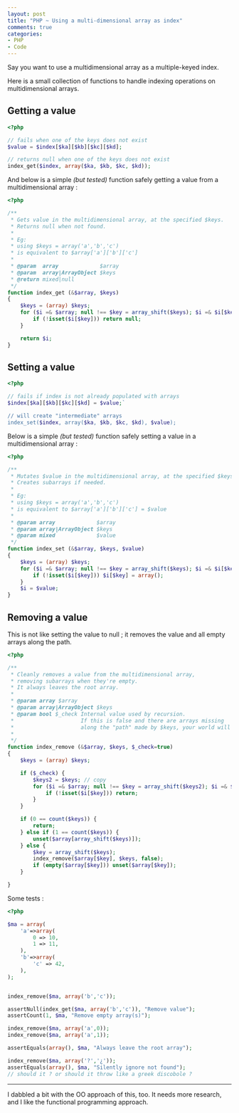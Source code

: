 ```yaml
---
layout: post
title: "PHP ~ Using a multi-dimensional array as index"
comments: true
categories:
- PHP
- Code
---
```


Say you want to use a multidimensional array as a multiple-keyed index.

Here is a small collection of functions to handle indexing operations on multidimensional arrays.


Getting a value
---------------

``` php Usage example of index_get()
<?php

// fails when one of the keys does not exist
$value = $index[$ka][$kb][$kc][$kd];

// returns null when one of the keys does not exist
index_get($index, array($ka, $kb, $kc, $kd));

```

And below is a simple _(but tested)_ function safely getting a value from a multidimensional array :


``` php Get value at specified keys in multidimensional array
<?php

/**
 * Gets value in the multidimensional array, at the specified $keys.
 * Returns null when not found.
 *
 * Eg:
 * using $keys = array('a','b','c')
 * is equivalent to $array['a']['b']['c']
 *
 * @param  array             $array
 * @param  array|ArrayObject $keys
 * @return mixed|null
 */
function index_get (&$array, $keys)
{
    $keys = (array) $keys;
    for ($i =& $array; null !== $key = array_shift($keys); $i =& $i[$key]) {
        if (!isset($i[$key])) return null;
    }

    return $i;
}
```


Setting a value
---------------

``` php
<?php

// fails if index is not already populated with arrays
$index[$ka][$kb][$kc][$kd] = $value;`

// will create "intermediate" arrays
index_set($index, array($ka, $kb, $kc, $kd), $value);

```

Below is a simple _(but tested)_ function safely setting a value in a multidimensional array :

``` php Set value at specified keys in multidimensional array
<?php

/**
 * Mutates $value in the multidimensional array, at the specified $keys.
 * Creates subarrays if needed.
 *
 * Eg:
 * using $keys = array('a','b','c')
 * is equivalent to $array['a']['b']['c'] = $value
 *
 * @param array             $array
 * @param array|ArrayObject $keys
 * @param mixed             $value
 */
function index_set (&$array, $keys, $value)
{
    $keys = (array) $keys;
    for ($i =& $array; null !== $key = array_shift($keys); $i =& $i[$key]) {
        if (!isset($i[$key])) $i[$key] = array();
    }
    $i = $value;
}
```

Removing a value
----------------

This is not like setting the value to null ; it removes the value and all empty arrays along the path.

``` php Remove value at specified keys in multidimensional array
<?php

/**
 * Cleanly removes a value from the multidimensional array,
 * removing subarrays when they're empty.
 * It always leaves the root array.
 *
 * @param array $array
 * @param array|ArrayObject $keys
 * @param bool $_check Internal value used by recursion.
 *                     If this is false and there are arrays missing
 *                     along the "path" made by $keys, your world will burn.
 *
 */
function index_remove (&$array, $keys, $_check=true)
{
    $keys = (array) $keys;

    if ($_check) {
        $keys2 = $keys; // copy
        for ($i =& $array; null !== $key = array_shift($keys2); $i =& $i[$key]) {
            if (!isset($i[$key])) return;
        }
    }

    if (0 == count($keys)) {
        return;
    } else if (1 == count($keys)) {
        unset($array[array_shift($keys)]);
    } else {
        $key = array_shift($keys);
        index_remove($array[$key], $keys, false);
        if (empty($array[$key])) unset($array[$key]);
    }

}
```

Some tests :

``` php
<?php

$ma = array(
    'a'=>array(
        0 => 10,
        1 => 11,
    ),
    'b'=>array(
        'c' => 42,
    ),
);


index_remove($ma, array('b','c'));

assertNull(index_get($ma, array('b','c')), "Remove value");
assertCount(1, $ma, "Remove empty array(s)");

index_remove($ma, array('a',0));
index_remove($ma, array('a',1));

assertEquals(array(), $ma, "Always leave the root array");

index_remove($ma, array('?','¿'));
assertEquals(array(), $ma, "Silently ignore not found");
// should it ? or should it throw like a greek discobole ?


```


-----

I dabbled a bit with the OO approach of this, too.
It needs more research, and I like the functional programming approach.

